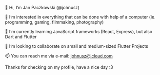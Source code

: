 👋 Hi, I’m Jan Paczkowski (@johnusz)

👀 I’m interested in everything that can be done with help of a computer (ie. programming, gaming, filmmaking, photography)

🌱 I’m currently learning JavaScript frameworks (React, Express), but also Dart and Flutter

💞️ I’m looking to collaborate on small and medium-sized Flutter Projects

📫 You can reach me via e-mail: johnusz@icloud.com 

Thanks for checking on my profile, have a nice day :3

<!---
johnusz/johnusz is a ✨ special ✨ repository because its `README.md` (this file) appears on your GitHub profile.
You can click the Preview link to take a look at your changes.
--->
